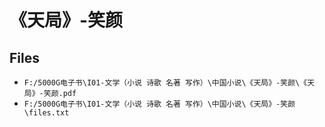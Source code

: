 # 《天局》-笑颜

## Files

- `F:/5000G电子书\I01-文学（小说 诗歌 名著 写作）\中国小说\《天局》-笑颜\《天局》-笑颜.pdf`
- `F:/5000G电子书\I01-文学（小说 诗歌 名著 写作）\中国小说\《天局》-笑颜\files.txt`
